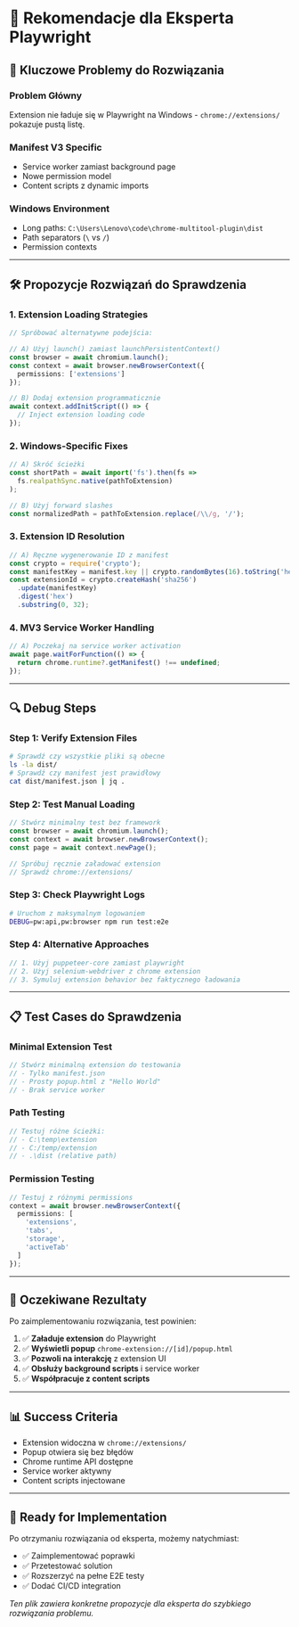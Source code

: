 # 🔧 Rekomendacje dla Eksperta Playwright

## 🎯 **Kluczowe Problemy do Rozwiązania**

### **Problem Główny**
Extension nie ładuje się w Playwright na Windows - `chrome://extensions/` pokazuje pustą listę.

### **Manifest V3 Specific**
- Service worker zamiast background page
- Nowe permission model
- Content scripts z dynamic imports

### **Windows Environment**
- Long paths: `C:\Users\Lenovo\code\chrome-multitool-plugin\dist`
- Path separators (`\` vs `/`)
- Permission contexts

---

## 🛠️ **Propozycje Rozwiązań do Sprawdzenia**

### **1. Extension Loading Strategies**

```typescript
// Spróbować alternatywne podejścia:

// A) Użyj launch() zamiast launchPersistentContext()
const browser = await chromium.launch();
const context = await browser.newBrowserContext({
  permissions: ['extensions']
});

// B) Dodaj extension programmaticznie
await context.addInitScript(() => {
  // Inject extension loading code
});
```

### **2. Windows-Specific Fixes**

```typescript
// A) Skróć ścieżki
const shortPath = await import('fs').then(fs =>
  fs.realpathSync.native(pathToExtension)
);

// B) Użyj forward slashes
const normalizedPath = pathToExtension.replace(/\\/g, '/');
```

### **3. Extension ID Resolution**

```typescript
// A) Ręczne wygenerowanie ID z manifest
const crypto = require('crypto');
const manifestKey = manifest.key || crypto.randomBytes(16).toString('hex');
const extensionId = crypto.createHash('sha256')
  .update(manifestKey)
  .digest('hex')
  .substring(0, 32);
```

### **4. MV3 Service Worker Handling**

```typescript
// A) Poczekaj na service worker activation
await page.waitForFunction(() => {
  return chrome.runtime?.getManifest() !== undefined;
});
```

---

## 🔍 **Debug Steps**

### **Step 1: Verify Extension Files**
```bash
# Sprawdź czy wszystkie pliki są obecne
ls -la dist/
# Sprawdź czy manifest jest prawidłowy
cat dist/manifest.json | jq .
```

### **Step 2: Test Manual Loading**
```typescript
// Stwórz minimalny test bez framework
const browser = await chromium.launch();
const context = await browser.newBrowserContext();
const page = await context.newPage();

// Spróbuj ręcznie załadować extension
// Sprawdź chrome://extensions/
```

### **Step 3: Check Playwright Logs**
```bash
# Uruchom z maksymalnym logowaniem
DEBUG=pw:api,pw:browser npm run test:e2e
```

### **Step 4: Alternative Approaches**
```typescript
// 1. Użyj puppeteer-core zamiast playwright
// 2. Użyj selenium-webdriver z chrome extension
// 3. Symuluj extension behavior bez faktycznego ładowania
```

---

## 📋 **Test Cases do Sprawdzenia**

### **Minimal Extension Test**
```typescript
// Stwórz minimalną extension do testowania
// - Tylko manifest.json
// - Prosty popup.html z "Hello World"
// - Brak service worker
```

### **Path Testing**
```typescript
// Testuj różne ścieżki:
// - C:\temp\extension
// - C:/temp/extension
// - .\dist (relative path)
```

### **Permission Testing**
```typescript
// Testuj z różnymi permissions
context = await browser.newBrowserContext({
  permissions: [
    'extensions',
    'tabs',
    'storage',
    'activeTab'
  ]
});
```

---

## 🎯 **Oczekiwane Rezultaty**

Po zaimplementowaniu rozwiązania, test powinien:

1. ✅ **Załaduje extension** do Playwright
2. ✅ **Wyświetli popup** `chrome-extension://[id]/popup.html`
3. ✅ **Pozwoli na interakcję** z extension UI
4. ✅ **Obsłuży background scripts** i service worker
5. ✅ **Współpracuje z content scripts**

---

## 📊 **Success Criteria**

- Extension widoczna w `chrome://extensions/`
- Popup otwiera się bez błędów
- Chrome runtime API dostępne
- Service worker aktywny
- Content scripts injectowane

---

## 🚀 **Ready for Implementation**

Po otrzymaniu rozwiązania od eksperta, możemy natychmiast:

- ✅ Zaimplementować poprawki
- ✅ Przetestować solution
- ✅ Rozszerzyć na pełne E2E testy
- ✅ Dodać CI/CD integration

*Ten plik zawiera konkretne propozycje dla eksperta do szybkiego rozwiązania problemu.*
